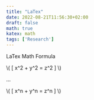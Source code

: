 ```yaml
---
title: "LaTex"
date: 2022-08-21T11:56:30+02:00
draft: false
math: true
katex: math
tags: ['Research']
---
```


LaTex Math Formula

<!--more-->
\\( \[ x^2 + y^2 = z^2 \] \\)

...

\\( \[ x^n + y^n = z^n \] \\)
